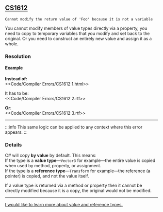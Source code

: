 ## [CS1612](https://docs.microsoft.com/en-us/dotnet/csharp/language-reference/compiler-messages/cs1612)

```
Cannot modify the return value of 'Foo' because it is not a variable
```

You cannot modify members of value types directly via a property, you need to copy to temporary variables that you modify and set back to the original.
Or you need to construct an entirely new value and assign it as a whole.

### Resolution
#### Example
**Instead of:**  
<<Code/Compiler Errors/CS1612 1.html>>  

It has to be:  
<<Code/Compiler Errors/CS1612 2.rtf>>  

**Or:**  
<<Code/Compiler Errors/CS1612 3.rtf>>  

---

:::info
This same logic can be applied to any context where this error appears.
:::

### Details
C# will copy **by value** by default. This means:  
If the type is a **value type**—`Vector3` for example—the entire value is copied when used by method, property, or assignment.  
If the type is a **reference type**—`Transform` for example—the reference (a pointer) is copied, and not the value itself.  

If a value type is returned via a method or property then it cannot be directly modified because it is a copy, the original would not be modified.  

---

[I would like to learn more about value and reference types.](../../Value%20And%20Reference%20Types.md)